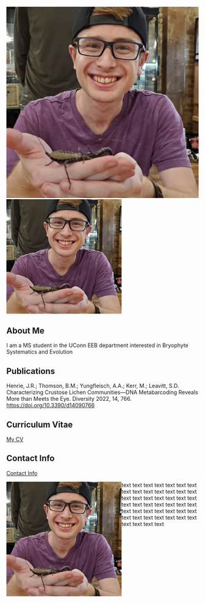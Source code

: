 ![Image of Brenden Thomson](images/headshot.jpeg "Brenden Thomson")
<img src="images/headshot.jpeg" alt="Brenden Thomson" style="height:300px">

## About Me
I am a MS student in the UConn EEB department interested in Bryophyte Systematics and Evolution

## Publications
Henrie, J.R.; Thomson, B.M.; Yungfleisch, A.A.; Kerr, M.; Leavitt, S.D. Characterizing 
  Crustose Lichen Communities—DNA Metabarcoding Reveals More than Meets the Eye. 
  Diversity 2022, 14, 766. <https://doi.org/10.3390/d14090766>

## Curriculum Vitae
[My CV](PDFs/BrendenThomsonCV.pdf)

## Contact Info
[Contact Info](contact-info.html) 

 <div style="width:100%;">
        <div style="float:left"><img src="images/headshot.jpeg" alt="Brenden Thomson" style="height:300px"></div>
        <div style="float:none"> text text text text text text text text text text text text text text text text text text text text text text text text text text text text text text text text text text text text text text text text text text text text text text  </div>
    </div>
